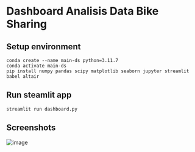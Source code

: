 # Dashboard Analisis Data Bike Sharing

## Setup environment

```
conda create --name main-ds python=3.11.7
conda activate main-ds
pip install numpy pandas scipy matplotlib seaborn jupyter streamlit babel altair
```

## Run steamlit app

```
streamlit run dashboard.py
```

## Screenshots
![image](https://github.com/arethakm/Alpro-A1/assets/100180167/b3e5e844-27df-4ad5-b735-323c88e8aa78)
